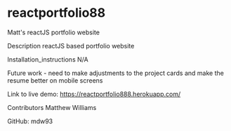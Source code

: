 # reactportfolio88

Matt's reactJS portfolio website

Description reactJS based portfolio website

Installation_instructions N/A

Future work - need to make adjustments to the project cards and make the resume better on mobile screens

Link to live demo: https://reactportfolio888.herokuapp.com/

Contributors Matthew Williams

GitHub: mdw93
